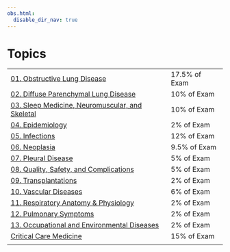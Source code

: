 ```yaml
---
obs.html:
  disable_dir_nav: true
---
```

   
# Topics   
|                                                     |               |   
| --------------------------------------------------- | ------------- |   
| [01. Obstructive Lung Disease](./Pulmonary%20Medicine/01.%20Obstructive%20Lung%20Disease.md)                    | 17.5% of Exam |   
| [02. Diffuse Parenchymal Lung Disease](./Pulmonary%20Medicine/02.%20Diffuse%20Parenchymal%20Lung%20Disease.md)            | 10% of Exam   |   
| [03. Sleep Medicine, Neuromuscular, and Skeletal](./Pulmonary%20Medicine/03.%20Sleep%20Medicine%2C%20Neuromuscular%2C%20and%20Skeletal.md) | 10% of Exam   |   
| [04. Epidemiology](./Pulmonary%20Medicine/04.%20Epidemiology.md)                                | 2% of Exam    |   
| [05. Infections](./Pulmonary%20Medicine/05.%20Infections.md)                                  | 12% of Exam   |   
| [06. Neoplasia](./Pulmonary%20Medicine/06.%20Neoplasia.md)                                   | 9.5% of Exam  |   
| [07. Pleural Disease](./Pulmonary%20Medicine/07.%20Pleural%20Disease.md)                             | 5% of Exam    |   
| [08. Quality, Safety, and Complications](./Pulmonary%20Medicine/08.%20Quality%2C%20Safety%2C%20and%20Complications.md)          | 5% of Exam    |   
| [09. Transplantations](./Pulmonary%20Medicine/09.%20Transplantations.md)                            | 2% of Exam    |   
| [10. Vascular Diseases](./Pulmonary%20Medicine/10.%20Vascular%20Diseases.md)                           | 6% of Exam    |   
| [11. Respiratory Anatomy & Physiology](./Pulmonary%20Medicine/11.%20Respiratory%20Anatomy%20%26%20Physiology.md)            | 2% of Exam    |   
| [12. Pulmonary Symptoms](./Pulmonary%20Medicine/12.%20Pulmonary%20Symptoms.md)                          | 2% of Exam    |   
| [13. Occupational and Environmental Diseases](./Pulmonary%20Medicine/13.%20Occupational%20and%20Environmental%20Diseases.md)     | 2% of Exam    |   
| [Critical Care Medicine](./Critical%20Care%20Medicine.md)                          | 15% of Exam   |   
|                                                     |               |